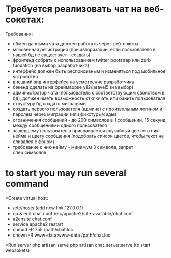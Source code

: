 # Требуется реализовать чат на веб-сокетах:

Требования:
- обмен данными чата должен работать через веб-сокеты
- мгновенная регистрация (при авторизации, если пользователя в нашей бд не существует - создать)
- фронтенд собрать с использованием twitter bootstrap или zurb fundation (на выбор разработчика)
- интерфейс должен быть респонсивным и изменяться под мобильное устройство
- внешний вид интерфейса на усмотрение разработчика
- бэкенд сделать на фреймворке yii2/laravel5 (на выбор)
- администратор чата (пользователь с соответствующим свойством в бд), должен иметь возможность отключать или банить пользователя
- структуру бд создать миграцями
- создать первого пользователя (админа) с произвольным логином и паролем через миграции (или фикстуры/сиды)
- ограничения сообщений - до 200 символов в 1 сообщении, 15 секунд между сообщениями одного пользователя
- зашедшему пользователю присваивается случайный цвет его ник-нейма и цвету сообщения (подобрать список цветов, чтобы текст не сливался с фоном)
- требование к ник-нейму - минимум 3 символа, запрет спец.символов



# to start you may run several command

*Create virtual host: 
- /etc/hosts (add new link 127.0.0.1)
- cp & edit chat.conf /etc/apache2/site-available/chat.conf
- a2ensite chat.conf
- service apache2 restart
- chmod -R 755 /path/chat.loc
- chown -R www-data:www-data /path/chat.loc

*Run server
php artisan serve
php artisan chat_server:serve (to start websokets)
